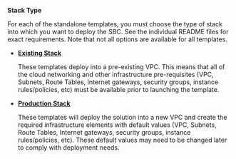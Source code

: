 **Stack Type**

For each of the standalone templates, you must choose the type of stack
into which you want to deploy the SBC. See the individual README files
for exact requirements. Note that not all options are available for all
templates.

  - [**Existing Stack**](https://github.com/RibbonCommunications/sbc_aws_cloudformation/tree/master/supported/highavailabilityhfe/existing-stack)
  
    These templates deploy into a pre-existing VPC. This means that all of the
    cloud networking and other infrastructure pre-requisites (VPC, Subnets, Route Tables, 
    Internet gateways, security groups, instance rules/policies, etc) must be available
    prior to launching the template.

  - [**Production Stack**](http://github.com/RibbonCommunications/sbc_aws_cloudformation/tree/master/supported/highavailabilityhfe/new-stack) 
  
    These templates will deploy the solution into a new VPC and create the required 
    infrastructure elements with default values (VPC, Subnets, Route Tables, 
    Internet gateways, security groups, instance rules/policies, etc). These default values 
    may need to be changed later to comply with deployment needs.


